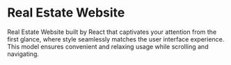 # Real Estate Website

Real Estate Website built by React that captivates your attention from the first glance, where style seamlessly matches the user interface experience. This model ensures convenient and relaxing usage while scrolling and navigating.